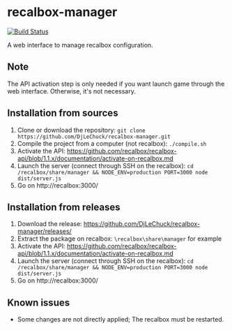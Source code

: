 # recalbox-manager

[![Build Status](https://travis-ci.org/DjLeChuck/recalbox-manager.svg?branch=master)](https://travis-ci.org/DjLeChuck/recalbox-manager)

A web interface to manage recalbox configuration.

## Note
The API activation step is only needed if you want launch game through the web interface. Otherwise, it's not necessary.

## Installation from sources
1. Clone or download the repository: `git clone https://github.com/DjLeChuck/recalbox-manager.git`
2. Compile the project from a computer (not recalbox): `./compile.sh`
3. Activate the API: https://github.com/recalbox/recalbox-api/blob/1.1.x/documentation/activate-on-recalbox.md
4. Launch the server (connect through SSH on the recalbox): `cd /recalbox/share/manager && NODE_ENV=production PORT=3000 node dist/server.js`
5. Go on http://recalbox:3000/

## Installation from releases
1. Download the release: https://github.com/DjLeChuck/recalbox-manager/releases/
2. Extract the package on recalbox: `\recalbox\share\manager` for example
3. Activate the API: https://github.com/recalbox/recalbox-api/blob/1.1.x/documentation/activate-on-recalbox.md
4. Launch the server (connect through SSH on the recalbox): `cd /recalbox/share/manager && NODE_ENV=production PORT=3000 node dist/server.js`
5. Go on http://recalbox:3000/

## Known issues
* Some changes are not directly applied; The recalbox must be restarted.
